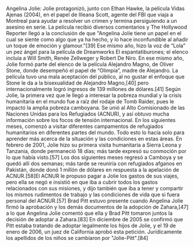 Angelina Jolie: Jolie protagonizó, junto con Ethan Hawke, la película Vidas Ajenas (2004), en el papel de Illeana Scott, agente del FBI que viaja a Montreal para ayudar a resolver un crimen y termina persiguiendo a un asesino en serie. La película recibió diversos comentarios y The Hollywood Reporter llegó a la conclusión de que "Angelina Jolie tiene un papel en el cual se siente como algo que ya ha hecho, y lo hace inconfundible al añadir un toque de emoción y glamour."[39]​ Ese mismo año, hizo la voz de “Lola” un pez ángel para la película de Dreamworks El espantatiburones; el elenco incluía a Will Smith, Renée Zellweger y Robert De Niro. En ese mismo año, Jolie formó parte del elenco de la película Alejandro Magno, de Oliver Stone, donde desempeñó el papel de “Olimpia”, madre de Alejandro. La película tuvo una mala aceptación del público, al no gustar el enfoque que Stone le da a la bisexualidad de Alejandro Magno,[40]​ pero internacionalmente logró ingresos de 139 millones de dólares.[41]​ Según Jolie, la primera vez que le llegó a interesar la pobreza mundial y la crisis humanitaria en el mundo fue a raíz del rodaje de Tomb Raider, pues le impactó la amplia pobreza camboyana. Se unió al Alto Comisionado de las Naciones Unidas para los Refugiados (ACNUR), y así obtuvo mucha información sobre los focos de tensión internacional. En los siguientes meses, comenzó a visitar diferentes campamentos de refugiados humanitarios en diferentes partes del mundo. Todo esto lo hacía solo para aprender más acerca de la situación y las condiciones en estas áreas. En febrero de 2001, Jolie hizo su primera visita humanitaria a Sierra Leona y Tanzania, donde permaneció 18 días; más tarde expresó su conmoción por lo que había visto.[57]​ Los dos siguientes meses regresó a Camboya y se quedó allí dos semanas; más tarde se reuniría con refugiados afganos en Pakistán, donde donó 1 millón de dólares en respuesta a la apelación de ACNUR.[58]​ El ACNUR le propuso pagar a Jolie los gastos de sus viajes, pero ella se negó e insistió en que iba a cubrir todos los gastos relacionados con sus misiones, y dijo también que iba a tener y compartir los mismos rudimentos de trabajo y las condiciones de vida que si fuera personal del ACNUR.[57]​ Brad Pitt estuvo presente cuando Angelina Jolie firmó la aprobación y los demás documentos de la adopción de Zahara,[47]​ a lo que Angelina Jolie comentó que ella y Brad Pitt tomaron juntos la decisión de adoptar a Zahara.[83]​ En diciembre de 2005 se confirmó que Pitt estaba tratando de adoptar legalmente los hijos de Jolie, y el 19 de enero de 2006, un juez de California aprobó esta petición. Jurídicamente los apellidos de los niños se cambiaron por "Jolie-Pitt".[84]​

